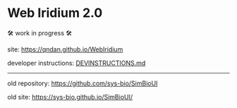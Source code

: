 # Web Iridium 2.0

🛠️ work in progress 🛠️

site: https://qndan.github.io/WebIridium

developer instructions: [DEVINSTRUCTIONS.md](./DEVINSTRUCTIONS.md)

<hr>

old repository: https://github.com/sys-bio/SimBioUI

old site: https://sys-bio.github.io/SimBioUI/
